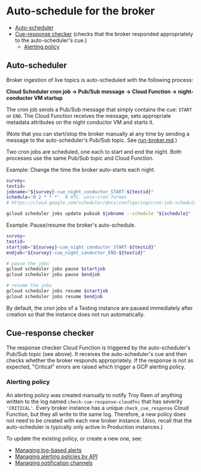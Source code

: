 # Auto-schedule for the broker

- [Auto-scheduler](#auto-scheduler)
- [Cue-response checker](#cue-response-checker) (checks that the broker responded appropriately to the auto-scheduler's cue.)
    - [Alerting policy](#alerting-policy)

## Auto-scheduler

Broker ingestion of live topics is auto-scheduled with the following process:

__Cloud Scheduler cron job -> Pub/Sub message -> Cloud Function -> night-conductor VM startup__

The cron job sends a Pub/Sub message that simply contains the cue: `START` or `END`.
The Cloud Function receives the message, sets appropriate metadata attributes on the night conductor VM and starts it.

(Note that you can start/stop the broker manually at any time by sending a message to the auto-scheduler's Pub/Sub topic. See [run-broker.md](run-broker.md).)

Two cron jobs are scheduled, one each to start and end the night.
Both processes use the same Pub/Sub topic and Cloud Function.

Example: Change the time the broker auto-starts each night.
```bash
survey=
testid=
jobname="${survey}-cue_night_conductor_START-${testid}"
schedule='0 2 * * *'  # UTC. unix-cron format
# https://cloud.google.com/scheduler/docs/configuring/cron-job-schedules

gcloud scheduler jobs update pubsub $jobname --schedule "${schedule}"
```

Example: Pause/resume the broker's auto-schedule.
```bash
survey=
testid=
startjob="${survey}-cue_night_conductor_START-${testid}"
endjob="${survey}-cue_night_conductor_END-${testid}"

# pause the jobs
gcloud scheduler jobs pause $startjob
gcloud scheduler jobs pause $endjob

# resume the jobs
gcloud scheduler jobs resume $startjob
gcloud scheduler jobs resume $endjob
```

By default, the cron jobs of a Testing instance are paused immediately after creation so that the instance does not run automatically.

## Cue-response checker

The response checker Cloud Function is triggered by the auto-scheduler's Pub/Sub topic (see above). It receives the auto-scheduler's cue and then checks whether the broker responds appropriately. If the response is not as expected, "Critical" errors are raised which trigger a GCP alerting policy.

### Alerting policy

An alerting policy was created manually to notify Troy Raen of anything written to the log named `check-cue-response-cloudfnc` that has severity `'CRITICAL'`.
Every broker instance has a unique `check_cue_response` Cloud Function, but they all write to the same log.
Therefore, a new policy does not need to be created with each new broker instance.
(Also, recall that the auto-scheduler is typically only active in Production instances.)

To update the existing policy, or create a new one, see:
- [Managing log-based alerts](https://cloud.google.com/logging/docs/alerting/log-based-alerts)
- [Managing alerting policies by API](https://cloud.google.com/monitoring/alerts/using-alerting-api)
- [Managing notification channels](https://cloud.google.com/monitoring/support/notification-options)
